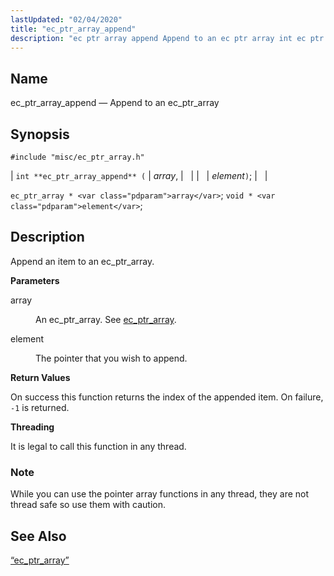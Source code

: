 ```yaml
---
lastUpdated: "02/04/2020"
title: "ec_ptr_array_append"
description: "ec ptr array append Append to an ec ptr array int ec ptr array append array element ec ptr array array void element Append an item to an ec ptr array array An ec ptr array See ec ptr array element The pointer that you wish to append On success..."
---
```


<a name="apis.ec_ptr_array_append"></a> 
## Name

ec_ptr_array_append — Append to an ec_ptr_array

## Synopsis

`#include "misc/ec_ptr_array.h"`

| `int **ec_ptr_array_append** (` | <var class="pdparam">array</var>, |   |
|   | <var class="pdparam">element</var>`)`; |   |

`ec_ptr_array * <var class="pdparam">array</var>`;
`void * <var class="pdparam">element</var>`;<a name="idp58190944"></a> 
## Description

Append an item to an ec_ptr_array.

**<a name="idp58192160"></a> Parameters**

<dl class="variablelist">

<dt>array</dt>

<dd>

An ec_ptr_array. See [ec_ptr_array](/momentum/3/3-api/structs-ec-ptr-array).

</dd>

<dt>element</dt>

<dd>

The pointer that you wish to append.

</dd>

</dl>

**<a name="idp58197472"></a> Return Values**

On success this function returns the index of the appended item. On failure, `-1` is returned.

**<a name="idp58198896"></a> Threading**

It is legal to call this function in any thread.

### Note

While you can use the pointer array functions in any thread, they are not thread safe so use them with caution.

<a name="idp58201328"></a> 
## See Also

[“ec_ptr_array”](/momentum/3/3-api/structs-ec-ptr-array)